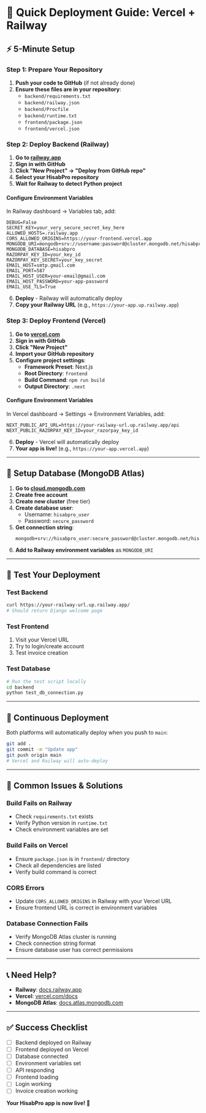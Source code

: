 # 🚀 Quick Deployment Guide: Vercel + Railway

## ⚡ 5-Minute Setup

### Step 1: Prepare Your Repository

1. **Push your code to GitHub** (if not already done)
2. **Ensure these files are in your repository**:
   - `backend/requirements.txt`
   - `backend/railway.json`
   - `backend/Procfile`
   - `backend/runtime.txt`
   - `frontend/package.json`
   - `frontend/vercel.json`

### Step 2: Deploy Backend (Railway)

1. **Go to [railway.app](https://railway.app)**
2. **Sign in with GitHub**
3. **Click "New Project" → "Deploy from GitHub repo"**
4. **Select your HisabPro repository**
5. **Wait for Railway to detect Python project**

#### Configure Environment Variables

In Railway dashboard → Variables tab, add:

```env
DEBUG=False
SECRET_KEY=your_very_secure_secret_key_here
ALLOWED_HOSTS=.railway.app
CORS_ALLOWED_ORIGINS=https://your-frontend.vercel.app
MONGODB_URI=mongodb+srv://username:password@cluster.mongodb.net/hisabpro
MONGODB_DATABASE=hisabpro
RAZORPAY_KEY_ID=your_key_id
RAZORPAY_KEY_SECRET=your_key_secret
EMAIL_HOST=smtp.gmail.com
EMAIL_PORT=587
EMAIL_HOST_USER=your-email@gmail.com
EMAIL_HOST_PASSWORD=your-app-password
EMAIL_USE_TLS=True
```

6. **Deploy** - Railway will automatically deploy
7. **Copy your Railway URL** (e.g., `https://your-app.up.railway.app`)

### Step 3: Deploy Frontend (Vercel)

1. **Go to [vercel.com](https://vercel.com)**
2. **Sign in with GitHub**
3. **Click "New Project"**
4. **Import your GitHub repository**
5. **Configure project settings**:
   - **Framework Preset**: Next.js
   - **Root Directory**: `frontend`
   - **Build Command**: `npm run build`
   - **Output Directory**: `.next`

#### Configure Environment Variables

In Vercel dashboard → Settings → Environment Variables, add:

```env
NEXT_PUBLIC_API_URL=https://your-railway-url.up.railway.app/api
NEXT_PUBLIC_RAZORPAY_KEY_ID=your_razorpay_key_id
```

6. **Deploy** - Vercel will automatically deploy
7. **Your app is live!** (e.g., `https://your-app.vercel.app`)

---

## 🔧 Setup Database (MongoDB Atlas)

1. **Go to [cloud.mongodb.com](https://cloud.mongodb.com)**
2. **Create free account**
3. **Create new cluster** (free tier)
4. **Create database user**:
   - Username: `hisabpro_user`
   - Password: `secure_password`
5. **Get connection string**:
   ```
   mongodb+srv://hisabpro_user:secure_password@cluster.mongodb.net/hisabpro
   ```
6. **Add to Railway environment variables** as `MONGODB_URI`

---

## 🧪 Test Your Deployment

### Test Backend
```bash
curl https://your-railway-url.up.railway.app/
# Should return Django welcome page
```

### Test Frontend
1. Visit your Vercel URL
2. Try to login/create account
3. Test invoice creation

### Test Database
```bash
# Run the test script locally
cd backend
python test_db_connection.py
```

---

## 🔄 Continuous Deployment

Both platforms will automatically deploy when you push to `main`:

```bash
git add .
git commit -m "Update app"
git push origin main
# Vercel and Railway will auto-deploy
```

---

## 🚨 Common Issues & Solutions

### Build Fails on Railway
- Check `requirements.txt` exists
- Verify Python version in `runtime.txt`
- Check environment variables are set

### Build Fails on Vercel
- Ensure `package.json` is in `frontend/` directory
- Check all dependencies are listed
- Verify build command is correct

### CORS Errors
- Update `CORS_ALLOWED_ORIGINS` in Railway with your Vercel URL
- Ensure frontend URL is correct in environment variables

### Database Connection Fails
- Verify MongoDB Atlas cluster is running
- Check connection string format
- Ensure database user has correct permissions

---

## 📞 Need Help?

- **Railway**: [docs.railway.app](https://docs.railway.app)
- **Vercel**: [vercel.com/docs](https://vercel.com/docs)
- **MongoDB Atlas**: [docs.atlas.mongodb.com](https://docs.atlas.mongodb.com)

---

## ✅ Success Checklist

- [ ] Backend deployed on Railway
- [ ] Frontend deployed on Vercel
- [ ] Database connected
- [ ] Environment variables set
- [ ] API responding
- [ ] Frontend loading
- [ ] Login working
- [ ] Invoice creation working

**Your HisabPro app is now live! 🎉**
